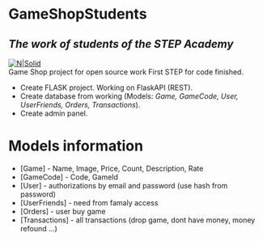 # GameShopStudents
## _The work of students of the STEP Academy_
[![N|Solid](https://s3.eu-central-1.amazonaws.com/listmusor/production/142323/logo/big/626f9a8d77533.png)](https://karaganda.itstep.org/)<br>
Game Shop project for open source work
First STEP for code finished.

- Create FLASK project. Working on FlaskAPI (REST).
- Create database from working (Models: _Game, GameCode, User, UserFriends, Orders, Transactions_).
- Create admin panel.

# Models information

- [Game] - Name, Image, Price, Count, Description, Rate
- [GameCode] - Code, GameId
- [User] - authorizations by email and password (use hash from password)
- [UserFriends] - need from famaly access
- [Orders] - user buy game
- [Transactions] - all transactions (drop game, dont have money, money refound ...)
